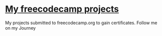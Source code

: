 # <ins>My freecodecamp projects</ins>

My projects submitted to freecodecamp.org to gain certificates. Follow me on my Journey
